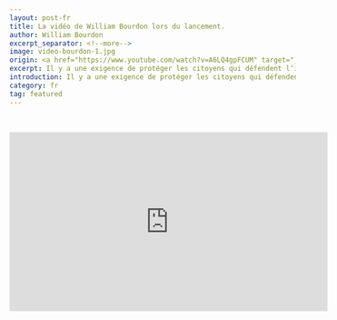 ```yaml
---
layout: post-fr
title: La vidéo de William Bourdon lors du lancement.
author: William Bourdon
excerpt_separator: <!--more-->
image: video-bourdon-1.jpg
origin: <a href="https://www.youtube.com/watch?v=A6LQ4gpFCUM" target="_blank">AZ ACTU.net</a>
excerpt: Il y a une exigence de protéger les citoyens qui défendent l’intérêt général
introduction: Il y a une exigence de protéger les citoyens qui défendent l’intérêt général
category: fr
tag: featured
---
```


<iframe style="margin-top: 30px;" class="center-block" width="560" height="315" src="https://www.youtube.com/embed/A6LQ4gpFCUM" frameborder="0" allowfullscreen></iframe>
<br>
<br>
<br>
<br>
<br>